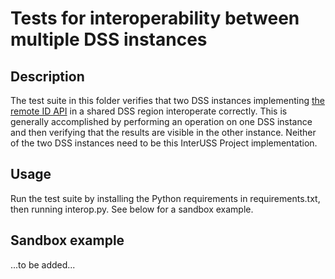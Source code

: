 # Tests for interoperability between multiple DSS instances

## Description
The test suite in this folder verifies that two DSS instances implementing
[the remote ID API](https://tiny.cc/dssapi_rid) in a shared DSS region
interoperate correctly.  This is generally accomplished by performing an
operation on one DSS instance and then verifying that the results are visible
in the other instance.  Neither of the two DSS instances need to be this
InterUSS Project implementation.

## Usage
Run the test suite by installing the Python requirements in requirements.txt,
then running interop.py.  See below for a sandbox example.

## Sandbox example
...to be added...
